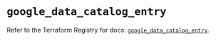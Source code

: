 # `google_data_catalog_entry`

Refer to the Terraform Registry for docs: [`google_data_catalog_entry`](https://registry.terraform.io/providers/hashicorp/google/5.13.0/docs/resources/data_catalog_entry).
